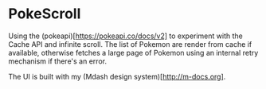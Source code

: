 # PokeScroll
Using the (pokeapi)[https://pokeapi.co/docs/v2] to experiment with the Cache API and infinite scroll. The list of Pokemon are render from cache if available, otherwise fetches a large page of Pokemon using an internal retry mechanism if there's an error.

The UI is built with my (Mdash design system)[http://m-docs.org].
